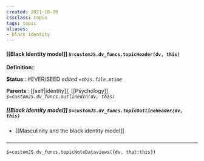 ```yaml
---
created: 2021-10-10
cssclass: topic
tags: topic
aliases:
- black identity
---
```


#### [[Black Identity model]] `$=customJS.dv_funcs.topicHeader(dv, this)`

**Definition**::

**Status**:: #EVER/SEED 
*edited `=this.file.mtime`*

**Parents**:: [[self|identity]], [[Psychology]]
*`$=customJS.dv_funcs.outlinedIn(dv, this)`*

##### [[Black Identity model]] `$=customJS.dv_funcs.topicOutlineHeader(dv, this)`

- [[Masculinity and the black identity model]]

### <hr class="dataviews"/>

`$=customJS.dv_funcs.topicNoteDataviews({dv, that:this})`

